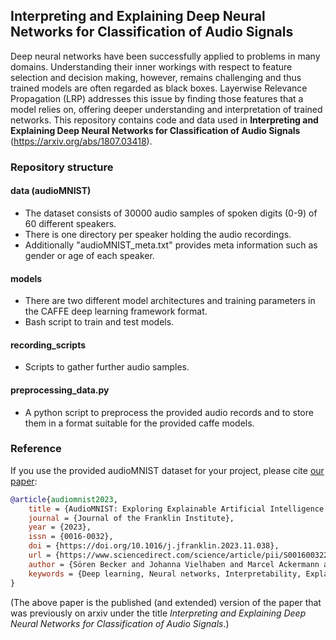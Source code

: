 ## Interpreting and Explaining Deep Neural Networks for Classification of Audio Signals

Deep neural networks have been successfully applied to problems in many domains. Understanding their inner workings with respect to feature selection and decision making, however, remains challenging and thus trained models are often regarded as black boxes. Layerwise Relevance Propagation (LRP) addresses this issue by finding those features that a model relies on, offering deeper understanding and interpretation of trained networks. This repository contains code and data used in **Interpreting and Explaining Deep Neural Networks for Classification of Audio Signals** (https://arxiv.org/abs/1807.03418).

### Repository structure

#### data (audioMNIST)
* The dataset consists of 30000 audio samples of spoken digits (0-9) of 60 different speakers. 
* There is one directory per speaker holding the audio recordings. 
* Additionally "audioMNIST_meta.txt" provides meta information such as gender or age of each speaker.

#### models
* There are two different model architectures and training parameters in the CAFFE deep learning framework format.
* Bash script to train and test models.

#### recording_scripts
* Scripts to gather further audio samples. 

#### preprocessing_data.py
* A python script to preprocess the provided audio records and to store them in a format suitable for the provided caffe models.


### Reference
If you use the provided audioMNIST dataset for your project, please cite [our paper](https://www.sciencedirect.com/science/article/pii/S0016003223007536):

```bib
@article{audiomnist2023,
    title = {AudioMNIST: Exploring Explainable Artificial Intelligence for audio analysis on a simple benchmark},
    journal = {Journal of the Franklin Institute},
    year = {2023},
    issn = {0016-0032},
    doi = {https://doi.org/10.1016/j.jfranklin.2023.11.038},
    url = {https://www.sciencedirect.com/science/article/pii/S0016003223007536},
    author = {Sören Becker and Johanna Vielhaben and Marcel Ackermann and Klaus-Robert Müller and Sebastian Lapuschkin and Wojciech Samek},
    keywords = {Deep learning, Neural networks, Interpretability, Explainable artificial intelligence, Audio classification, Speech recognition},
}
```

(The above paper is the published (and extended) version of the paper that was previously on arxiv under the title _Interpreting and Explaining Deep Neural Networks for Classification of Audio Signals_.)
